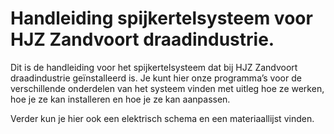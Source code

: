 # Handleiding spijkertelsysteem voor HJZ Zandvoort draadindustrie.

Dit is de handleiding voor het spijkertelsysteem dat bij HJZ Zandvoort draadindustrie geïnstalleerd is. 
Je kunt hier onze programma’s voor de verschillende onderdelen van het systeem vinden met uitleg hoe ze werken, hoe je ze kan installeren en hoe je ze kan aanpassen. 

Verder kun je hier ook een elektrisch schema en een materiaallijst vinden. 
